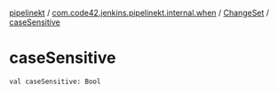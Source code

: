 [pipelinekt](../../index.md) / [com.code42.jenkins.pipelinekt.internal.when](../index.md) / [ChangeSet](index.md) / [caseSensitive](./case-sensitive.md)

# caseSensitive

`val caseSensitive: Bool`